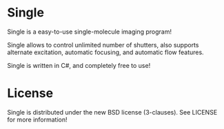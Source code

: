 Single
======

Single is a easy-to-use single-molecule imaging program!

Single allows to control unlimited number of shutters,
also supports alternate excitation, automatic focusing, and automatic flow features.

Single is written in C#, and completely free to use!

License
======

Single is distributed under the new BSD license (3-clauses).
See LICENSE for more information!
